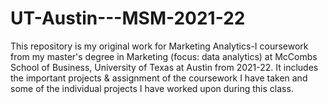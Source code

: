 # UT-Austin---MSM-2021-22
This repository is my original work for Marketing Analytics-I coursework from my master's degree in Marketing (focus: data analytics) at McCombs School of Business, University of Texas at Austin from 2021-22. It includes the important projects & assignment of the coursework I have taken and some of the individual projects I have worked upon during this class.
